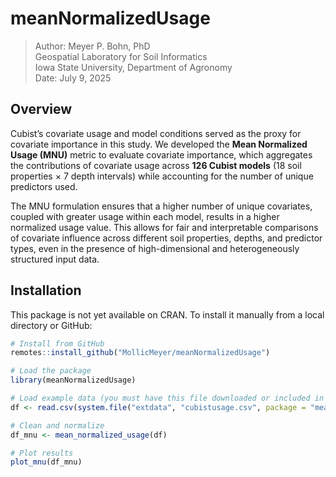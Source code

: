 # meanNormalizedUsage

> Author: Meyer P. Bohn, PhD  
> Geospatial Laboratory for Soil Informatics  
> Iowa State University, Department of Agronomy  
> Date: July 9, 2025  

## Overview

Cubist’s covariate usage and model conditions served as the proxy for covariate importance in this study.
We developed the **Mean Normalized Usage (MNU)** metric to evaluate covariate importance, which aggregates the contributions of covariate usage across **126 Cubist models** (18 soil properties × 7 depth intervals) while accounting for the number of unique predictors used.

The MNU formulation ensures that a higher number of unique covariates, coupled with greater usage within each model, results in a higher normalized usage value. 
This allows for fair and interpretable comparisons of covariate influence across different soil properties, depths, and predictor types, even in the presence of high-dimensional and heterogeneously structured input data.

## Installation

This package is not yet available on CRAN. To install it manually from a local directory or GitHub:

```r
# Install from GitHub
remotes::install_github("MollicMeyer/meanNormalizedUsage")

# Load the package
library(meanNormalizedUsage)

# Load example data (you must have this file downloaded or included in your repo)
df <- read.csv(system.file("extdata", "cubistusage.csv", package = "meanNormalizedUsage"))

# Clean and normalize
df_mnu <- mean_normalized_usage(df)

# Plot results
plot_mnu(df_mnu)
